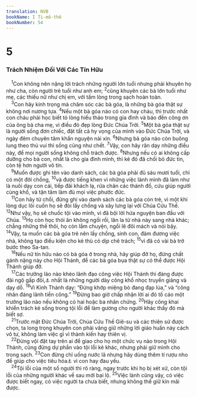 ```yaml
---
translation: NVB
bookName: I Ti-mô-thê 
bookNumber: 54
---
```


<div class="title"><h1>5</h1><h3>Trách Nhiệm Đối Với Các Tín Hữu </h3></div>
<span class="verse 1ti_5_1"> <sup>1</sup>Con không nên nặng lời trách những người lớn tuổi nhưng phải khuyên họ như cha, còn người trẻ tuổi như anh em; </span>
<span class="verse 1ti_5_2"><sup>2</sup>cũng khuyên các bà lớn tuổi như mẹ, các thiếu nữ như chị em, với tấm lòng trong sạch hoàn toàn. <br/></span>
<span class="verse 1ti_5_3"> <sup>3</sup>Con hãy kính trọng mà chăm sóc các bà góa, là những bà góa thật sự không nơi nương tựa. </span>
<span class="verse 1ti_5_4"><sup>4</sup>Nếu một bà góa nào có con hay cháu, thì trước nhất con cháu phải học biết tỏ lòng hiếu thảo trong gia đình và báo đền công ơn của ông bà cha mẹ, vì điều đó đẹp lòng Đức Chúa Trời. </span>
<span class="verse 1ti_5_5"><sup>5</sup>Một bà góa thật sự là người sống đơn chiếc, đặt tất cả hy vọng của mình vào Đức Chúa Trời, và ngày đêm chuyên tâm khẩn nguyện nài xin. </span>
<span class="verse 1ti_5_6"><sup>6</sup>Nhưng bà góa nào còn buông lung theo thú vui thì sống cũng như chết. </span>
<span class="verse 1ti_5_7"><sup>7</sup>Vậy, con hãy răn dạy những điều này, để mọi người sống không chỗ trách được. </span>
<span class="verse 1ti_5_8"><sup>8</sup>Nhưng nếu có ai không cấp dưỡng cho bà con, nhất là cho gia đình mình, thì kẻ đó đã chối bỏ đức tin, còn tệ hơn người vô tín. <br/></span>
<span class="verse 1ti_5_9"> <sup>9</sup>Muốn được ghi tên vào danh sách, các bà góa phải đủ sáu mươi tuổi, chỉ có một đời chồng, </span>
<span class="verse 1ti_5_10"><sup>10</sup>và được tiếng khen vì những việc lành mình đã làm như là nuôi dạy con cái, tiếp đãi khách lạ, rửa chân các thánh đồ, cứu giúp người cùng khổ, và tận tâm làm đủ mọi việc phước đức. <br/></span>
<span class="verse 1ti_5_11"> <sup>11</sup>Con hãy từ chối, đừng ghi vào danh sách các bà góa còn trẻ, vì một khi lòng dục lôi cuốn họ sẽ đòi lấy chồng và xây lưng lại với Chúa Cứu Thế. </span>
<span class="verse 1ti_5_12"><sup>12</sup>Như vậy, họ sẽ chuốc tội vào mình, vì đã bội lời hứa nguyện ban đầu với Chúa. </span>
<span class="verse 1ti_5_13"><sup>13</sup>Họ còn học thói ăn không ngồi rồi, lân la từ nhà này sang nhà khác; chẳng những thế thôi, họ còn lắm chuyện, ngồi lê đôi mách và nói bậy. </span>
<span class="verse 1ti_5_14"><sup>14</sup>Vậy, ta muốn các bà góa trẻ nên lấy chồng, sinh con, đảm đương việc nhà, không tạo điều kiện cho kẻ thù có dịp chê trách; </span>
<span class="verse 1ti_5_15"><sup>15</sup>vì đã có vài bà trở bước theo Sa-tan. <br/></span>
<span class="verse 1ti_5_16"> <sup>16</sup>Nếu nữ tín hữu nào có bà góa ở trong nhà, hãy giúp đỡ họ, đừng chất gánh nặng này cho Hội Thánh, để các bà góa bụa thật sự có thể được Hội Thánh giúp đỡ. <br/></span>
<span class="verse 1ti_5_17"> <sup>17</sup>Các trưởng lão nào khéo lãnh đạo công việc Hội Thánh thì đáng được đãi ngộ gấp đôi,<a data-toggle="tooltip" data-placement="bottom" title="Ctd: tôn kính gấp đôi">⚓</a> nhất là những người dày công khổ nhọc truyền giảng và dạy dỗ. </span>
<span class="verse 1ti_5_18"><sup>18</sup>Vì Kinh Thánh dạy: “Đừng khớp miệng bò đang đạp lúa,” và “công nhân đáng lãnh tiền công.” </span>
<span class="verse 1ti_5_19"><sup>19</sup>Đừng bao giờ chấp nhận lời ai đó tố cáo một trưởng lão nào nếu không có hai hoặc ba nhân chứng. </span>
<span class="verse 1ti_5_20"><sup>20</sup>Hãy công khai khiển trách kẻ sống trong tội lỗi để làm gương cho người khác thấy đó mà biết sợ. <br/></span>
<span class="verse 1ti_5_21"> <sup>21</sup>Trước mặt Đức Chúa Trời, Chúa Cứu Thế Giê-su và các thiên sứ được chọn, ta long trọng khuyên con phải vâng giữ những lời giáo huấn này cách vô tư, không làm việc gì vì thành kiến hay thiên vị. <br/></span>
<span class="verse 1ti_5_22"> <sup>22</sup>Đừng vội đặt tay trên ai để giao cho họ một chức vụ nào trong Hội Thánh, cũng đừng dự phần vào tội lỗi kẻ khác, nhưng phải giữ mình cho trong sạch. </span>
<span class="verse 1ti_5_23"><sup>23</sup>Con đừng chỉ uống nước lã nhưng hãy dùng thêm tí rượu nho để giúp cho việc tiêu hóa<a data-toggle="tooltip" data-placement="bottom" title="Nt: vì cớ dạ dày con">⚓</a> vì con hay đau yếu. <br/></span>
<span class="verse 1ti_5_24"> <sup>24</sup>Tội lỗi của một số người thì rõ ràng, ngay trước khi họ bị xét xử, còn tội lỗi của những người khác về sau mới bại lộ. </span>
<span class="verse 1ti_5_25"><sup>25</sup>Việc lành cũng vậy, có việc được biết ngay, có việc người ta chưa biết, nhưng không thể giữ kín mãi được. <br/></span>
